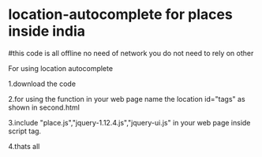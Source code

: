 # location-autocomplete for places inside india
#this code is all offline no need of network you do not need to rely on other

For using location autocomplete

1.download the code 

2.for using the function in your web page name the location id="tags" as shown in second.html

3.include "place.js","jquery-1.12.4.js","jquery-ui.js" in your web page inside script tag.

4.thats all
